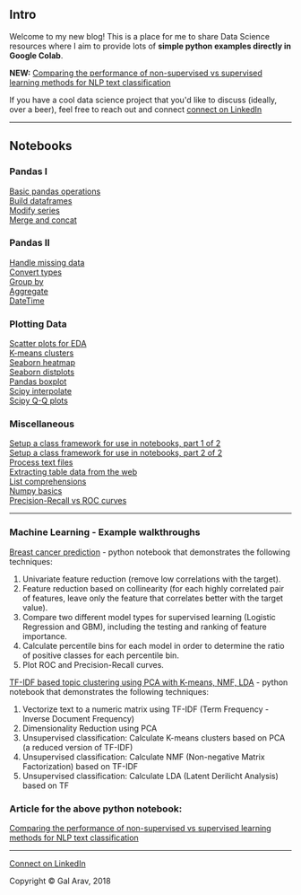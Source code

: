 <!-- Global site tag (gtag.js) - Google Analytics -->
<script async src="https://www.googletagmanager.com/gtag/js?id=UA-123065321-1"></script>
<script>
  window.dataLayer = window.dataLayer || [];
  function gtag(){dataLayer.push(arguments);}
  gtag('js', new Date());

  gtag('config', 'UA-123065321-1');
</script>

## Intro
Welcome to my new blog! This is a place for me to share Data Science resources where I aim to provide lots of **simple python examples directly in Google Colab**.

**NEW:** <a href="https://github.com/gal-a/blog/tree/master/docs/notebooks/nlp/nlp_tf-idf_clustering_post.md" target="_blank">Comparing the performance of non-supervised vs supervised learning methods for NLP text classification</a> 

If you have a cool data science project that you'd like to discuss (ideally, over a beer), feel free to reach out and connect <a href="https://il.linkedin.com/in/galarav" target="_blank">connect on LinkedIn</a>

---

## Notebooks

### Pandas I
<a href="https://colab.research.google.com/github/gal-a/blog/blob/master/docs/notebooks/pandas/pandas_basic_operations.ipynb" target="_blank">Basic pandas operations</a>  
<a href="https://colab.research.google.com/github/gal-a/blog/blob/master/docs/notebooks/pandas/pandas_build_dataframes.ipynb" target="_blank">Build dataframes</a>  
<a href="https://colab.research.google.com/github/gal-a/blog/blob/master/docs/notebooks/pandas/pandas_modify_series.ipynb" target="_blank">Modify series</a>  
<a href="https://colab.research.google.com/github/gal-a/blog/blob/master/docs/notebooks/pandas/pandas_merge_concat.ipynb" target="_blank">Merge and concat</a>  

### Pandas II
<a href="https://colab.research.google.com/github/gal-a/blog/blob/master/docs/notebooks/pandas/pandas_handle_missing_data.ipynb" target="_blank">Handle missing data</a>  
<a href="https://colab.research.google.com/github/gal-a/blog/blob/master/docs/notebooks/pandas/pandas_convert_types.ipynb" target="_blank">Convert types</a>   
<a href="https://colab.research.google.com/github/gal-a/blog/blob/master/docs/notebooks/pandas/pandas_groupby.ipynb" target="_blank">Group by</a>  
<a href="https://colab.research.google.com/github/gal-a/blog/blob/master/docs/notebooks/pandas/pandas_agg.ipynb" target="_blank">Aggregate</a>  
<a href="https://colab.research.google.com/github/gal-a/blog/blob/master/docs/notebooks/pandas/pandas_datetime.ipynb" target="_blank">DateTime</a>  

### Plotting Data
<a href="https://colab.research.google.com/github/gal-a/blog/blob/master/docs/notebooks/plot/plot_scatter_for_EDA.ipynb" target="_blank">Scatter plots for EDA</a>  
<a href="https://colab.research.google.com/github/gal-a/blog/blob/master/docs/notebooks/plot/plot_kmeans.ipynb" target="_blank">K-means clusters</a>  
<a href="https://colab.research.google.com/github/gal-a/blog/blob/master/docs/notebooks/plot/plot_seaborn_heatmap.ipynb" target="_blank">Seaborn heatmap</a>  
<a href="https://colab.research.google.com/github/gal-a/blog/blob/master/docs/notebooks/plot/plot_seaborn_distplots.ipynb" target="_blank">Seaborn distplots</a>  
<a href="https://colab.research.google.com/github/gal-a/blog/blob/master/docs/notebooks/plot/plot_boxplot.ipynb" target="_blank">Pandas boxplot</a>  
<a href="https://colab.research.google.com/github/gal-a/blog/blob/master/docs/notebooks/plot/plot_interpolate.ipynb" target="_blank">Scipy interpolate</a>  
<a href="https://colab.research.google.com/github/gal-a/blog/blob/master/docs/notebooks/plot/plot_quantile_quantile_plots.ipynb" target="_blank">Scipy Q-Q plots</a>  

### Miscellaneous
<a href="https://colab.research.google.com/github/gal-a/blog/blob/master/docs/notebooks/misc/class_framework_in_notebooks_1_of_2.ipynb" target="_blank">Setup a class framework for use in notebooks, part 1 of 2</a>  
<a href="https://colab.research.google.com/github/gal-a/blog/blob/master/docs/notebooks/misc/class_framework_in_notebooks_2_of_2.ipynb" target="_blank">Setup a class framework for use in notebooks, part 2 of 2</a>  
<a href="https://colab.research.google.com/github/gal-a/blog/blob/master/docs/notebooks/nlp/nltk_preprocess.ipynb" target="_blank">Process text files</a>  
<a href="https://colab.research.google.com/github/gal-a/blog/blob/master/docs/notebooks/misc/html_extracting_table_data.ipynb" target="_blank">Extracting table data from the web</a>  
<a href="https://colab.research.google.com/github/gal-a/blog/blob/master/docs/notebooks/misc/list_comprehensions.ipynb" target="_blank">List comprehensions</a>  
<a href="https://colab.research.google.com/github/gal-a/blog/blob/master/docs/notebooks/misc/numpy_basics.ipynb" target="_blank">Numpy basics</a>  
<a href="https://colab.research.google.com/github/gal-a/blog/blob/master/docs/notebooks/sklearn/sklearn_precision_recall_vs_roc_curves.ipynb" target="_blank">Precision-Recall vs ROC curves</a>  

---

### Machine Learning - Example walkthroughs
<a href="https://colab.research.google.com/github/gal-a/blog/blob/master/docs/notebooks/sklearn/sklearn_logistic_regression_vs_gbm.ipynb" target="_blank">Breast cancer prediction</a>  -  python notebook that demonstrates the following techniques:
1. Univariate feature reduction (remove low correlations with the target).
2. Feature reduction based on collinearity (for each highly correlated pair of features, leave only the feature that correlates better with the target value).
3. Compare two different model types for supervised learning (Logistic Regression and GBM), including the testing and ranking of feature importance.
4. Calculate percentile bins for each model in order to determine the ratio of positive classes for each percentile bin.
5. Plot ROC and Precision-Recall curves. 

<a href="https://colab.research.google.com/github/gal-a/blog/blob/master/docs/notebooks/nlp/nlp_tf-idf_clustering.ipynb" target="_blank">TF-IDF based topic clustering using PCA with K-means, NMF, LDA</a>  - python notebook that demonstrates the following techniques:

1. Vectorize text to a numeric matrix using TF-IDF (Term Frequency - Inverse Document Frequency)
2. Dimensionality Reduction using PCA
3. Unsupervised classification: Calculate K-means clusters based on PCA (a reduced version of TF-IDF)
4. Unsupervised classification: Calculate NMF (Non-negative Matrix Factorization) based on TF-IDF
5. Unsupervised classification: Calculate LDA (Latent Derilicht Analysis) based on TF

### Article for the above python notebook:
<a href="https://github.com/gal-a/blog/tree/master/docs/notebooks/nlp/nlp_tf-idf_clustering_post.md" target="_blank">Comparing the performance of non-supervised vs supervised learning methods for NLP text classification</a>

---

<a href="https://il.linkedin.com/in/galarav" target="_blank">Connect on LinkedIn</a>

Copyright © Gal Arav, 2018